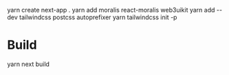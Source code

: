 yarn create next-app .
yarn add moralis react-moralis web3uikit
yarn add --dev tailwindcss postcss autoprefixer
yarn tailwindcss init -p

# Build

yarn next build

